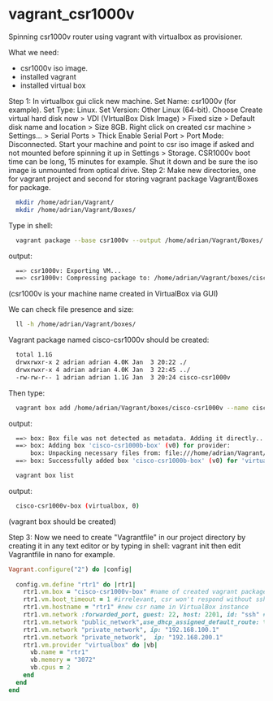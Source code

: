 # vagrant_csr1000v
Spinning csr1000v router using vagrant with virtualbox as provisioner. 

What we need:
  - csr1000v iso image.
  - installed vagrant
  - installed virtual box

Step 1:
  In virtualbox gui click new machine.
  Set Name: csr1000v (for example). 
  Set Type: Linux. 
  Set Version: Other Linux (64-bit). 
  Choose Create virtual hard disk now > VDI (VIrtualBox Disk Image) > Fixed size > Default disk name and location > Size 8GB. 
  Right click on created csr machine > Settings... > Serial Ports > Thick Enable Serial Port > Port Mode: Disconnected. 
  Start your machine and point to csr iso image if asked and not mounted before spinning it up in Settings > Storage. 
  CSR1000v boot time can be long, 15 minutes for example. 
  Shut it down and be sure the iso image is unmounted from optical drive. 
Step 2: 
  Make new directories, one for vagrant project and second for storing vagrant package Vagrant/Boxes for package. 
  ```bash
    mkdir /home/adrian/Vagrant/
    mkdir /home/adrian/Vagrant/Boxes/
  ```
  Type in shell: 
  ```bash
    vagrant package --base csr1000v --output /home/adrian/Vagrant/Boxes/
  ```
  output: 
  ```bash
    ==> csr1000v: Exporting VM...
    ==> csr1000v: Compressing package to: /home/adrian/Vagrant/boxes/cisco-csr1000v
  ```
  (csr1000v is your machine name created in VirtualBox via GUI) 

  We can check file presence and size: 
  ```bash
    ll -h /home/adrian/Vagrant/boxes/ 
  ```
  Vagrant package named cisco-csr1000v should be created: 
  ```bash
    total 1.1G
    drwxrwxr-x 2 adrian adrian 4.0K Jan  3 20:22 ./
    drwxrwxr-x 4 adrian adrian 4.0K Jan  3 22:45 ../
    -rw-rw-r-- 1 adrian adrian 1.1G Jan  3 20:24 cisco-csr1000v
  ```
   Then type: 
  ```bash     
    vagrant box add /home/adrian/Vagrant/boxes/cisco-csr1000v --name cisco-csr1000v-box
  ```
  output: 
  ```bash
    ==> box: Box file was not detected as metadata. Adding it directly...
    ==> box: Adding box 'cisco-csr1000b-box' (v0) for provider: 
        box: Unpacking necessary files from: file:///home/adrian/Vagrant/boxes/cisco-csr1000v
    ==> box: Successfully added box 'cisco-csr1000b-box' (v0) for 'virtualbox'!
  ```
  ```bash
    vagrant box list
  ```
  output: 
  ```bash
    cisco-csr1000v-box (virtualbox, 0)
  ```
  (vagrant box should be created)

Step 3: 
    Now we need to create "Vagrantfile" in our project directory by creating it in any text editor or by typing in shell:
      vagrant init
    then edit Vagrantfile in nano for example. 
```ruby
Vagrant.configure("2") do |config|
  
  config.vm.define "rtr1" do |rtr1|
    rtr1.vm.box = "cisco-csr1000v-box" #name of created vagrant package with csr1000v
    rtr1.vm.boot_timeout = 1 #irrelevant, csr won't respond without ssh configuration and can spin for 15 minutes
    rtr1.vm.hostname = "rtr1" #new csr name in VirtualBox instance
    rtr1.vm.network :forwarded_port, guest: 22, host: 2201, id: "ssh" #ssh will be forwarded from 2201 port to 22
    rtr1.vm.network "public_network",use_dhcp_assigned_default_route: true, bridge: "enp0s3: Ethernet"
    rtr1.vm.network "private_network", ip: "192.168.100.1"
    rtr1.vm.network "private_network",  ip: "192.168.200.1"
    rtr1.vm.provider "virtualbox" do |vb|
      vb.name = "rtr1"
      vb.memory = "3072"
      vb.cpus = 2
    end
  end
end
```
